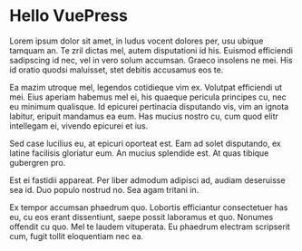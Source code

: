 # Hello VuePress
Lorem ipsum dolor sit amet, in ludus vocent dolores per, usu ubique tamquam an. Te zril dictas mel, autem disputationi id his. Euismod efficiendi sadipscing id nec, vel in vero solum accumsan. Graeco insolens ne mei. His id oratio quodsi maluisset, stet debitis accusamus eos te.

Ea mazim utroque mel, legendos cotidieque vim ex. Volutpat efficiendi ut mei. Eius aperiam habemus mel ei, his quaeque pericula principes cu, nec eu minimum qualisque. Id epicurei pertinacia disputando vis, vim an ignota labitur, eripuit mandamus ea eum. Has mucius nostro cu, cum quod elitr intellegam ei, vivendo epicurei et ius.

Sed case lucilius eu, at epicuri oporteat est. Eam ad solet disputando, ex latine facilisis gloriatur eum. An mucius splendide est. At quas tibique gubergren pro.

Est ei fastidii appareat. Per liber admodum adipisci ad, audiam deseruisse sea id. Duo populo nostrud no. Sea agam tritani in.

Ex tempor accumsan phaedrum quo. Lobortis efficiantur consectetuer has eu, cu eos erant dissentiunt, saepe possit laboramus et quo. Nonumes offendit cu quo. Mel te laudem vituperata. Eu phaedrum electram scripserit cum, fugit tollit eloquentiam nec ea.
